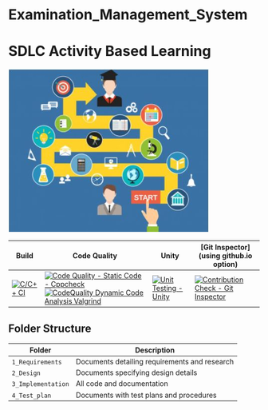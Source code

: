 # Examination_Management_System

# SDLC Activity Based Learning 

![Banner](https://github.com/sammy-9930/Examination_Management_System/blob/main/1_Requirements/banner.png)

Build | Code Quality | Unity | [Git Inspector](using github.io option)
------|----------|-------|--------------
[![C/C++ CI](https://github.com/sammy-9930/Examination_Management_System/actions/workflows/c-cpp.yml/badge.svg)](https://github.com/sammy-9930/Examination_Management_System/actions/workflows/c-cpp.yml) | [![Code Quality - Static Code - Cppcheck](https://github.com/sammy-9930/Examination_Management_System/actions/workflows/arc-cppcheck.yml/badge.svg)](https://github.com/sammy-9930/Examination_Management_System/actions/workflows/arc-cppcheck.yml) [![CodeQuality Dynamic Code Analysis Valgrind](https://github.com/sammy-9930/Examination_Management_System/actions/workflows/arc-dynamic-code-quality.yml/badge.svg)](https://github.com/sammy-9930/Examination_Management_System/actions/workflows/arc-dynamic-code-quality.yml) | [![Unit Testing - Unity](https://github.com/sammy-9930/Examination_Management_System/actions/workflows/arc-unity.yml/badge.svg)](https://github.com/sammy-9930/Examination_Management_System/actions/workflows/arc-unity.yml) | [![Contribution Check - Git Inspector](https://github.com/sammy-9930/Examination_Management_System/actions/workflows/arc-gitinspector.yml/badge.svg)](https://github.com/sammy-9930/Examination_Management_System/actions/workflows/arc-gitinspector.yml)


## Folder Structure
Folder             | Description
-------------------| -----------------------------------------
`1_Requirements`   | Documents detailing requirements and research
`2_Design`         | Documents specifying design details
`3_Implementation` | All code and documentation
`4_Test_plan`      | Documents with test plans and procedures

